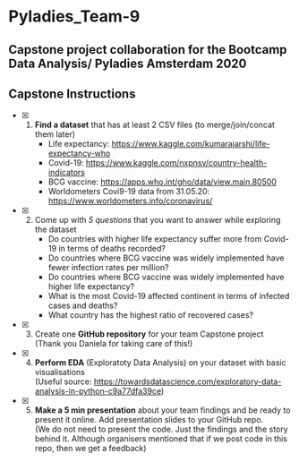 # **Pyladies_Team-9**
## Capstone project collaboration for the Bootcamp Data Analysis/ Pyladies Amsterdam 2020  

## Capstone Instructions ##

- [x] 1. **Find a dataset** that has at least 2 CSV files (to merge/join/concat them later)    
     * Life expectancy: https://www.kaggle.com/kumarajarshi/life-expectancy-who
     * Covid-19: https://www.kaggle.com/nxpnsv/country-health-indicators
     * BCG vaccine: https://apps.who.int/gho/data/view.main.80500
     * Worldometers Covi9-19 data from 31.05.20: https://www.worldometers.info/coronavirus/


- [x] 2. Come up with *5 questions* that you want to answer while exploring the dataset
     * Do countries with higher life expectancy suffer more from Covid-19 in terms of deaths recorded?
     * Do countries where BCG vaccine was widely implemented have fewer infection rates per million?
     * Do countries where BCG vaccine was widely implemented have higher life expectancy? 
     * What is the most Covid-19 affected continent in terms of infected cases and deaths?
     * What country has the highest ratio of recovered cases?
     
     
- [x] 3. Create one **GitHub repository** for your team Capstone project                                                                 
(Thank you Daniela for taking care of this!)

- [x] 4. **Perform EDA** (Exploratoty Data Analysis) on your dataset with basic visualisations  
(Useful source: https://towardsdatascience.com/exploratory-data-analysis-in-python-c9a77dfa39ce)

- [x] 5. **Make a 5 min presentation** about your team findings and be ready to present it online. Add presentation slides to your GitHub repo.  
(We do not need to present the code. Just the findings and the story behind it. Although organisers mentioned that if we post code in this repo, then we get a feedback)
